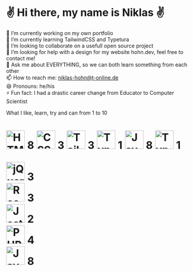 <h1>✌️ Hi there, my name is Niklas ✌️</h1>

🔭 I’m currently working on my own portfolio  
🌱 I’m currently learning TailwindCSS and Typetura  
👯 I’m looking to collaborate on a usefull open source project  
🤔 I’m looking for help with a design for my website hohn.dev, feel free to contact me!  
💬 Ask me about EVERYTHING, so we can both learn something from each other  
📫 How to reach me: niklas-hohn@t-online.de  
😄 Pronouns: he/his  
⚡ Fun fact: I had a drastic career change from Educator to Computer Scientist  

What I like, learn, try and can from 1 to 10  
<h1><img src="https://cdn.worldvectorlogo.com/logos/html-1.svg" alt="HTML" width="50"/> 8
<img src="https://cdn.worldvectorlogo.com/logos/css-3.svg" alt="CSS" width="50"/> 3
<img src="https://cdn.worldvectorlogo.com/logos/tailwindcss.svg" alt="TailwindCSS" width="50"/> 3
<img src="https://www.gitbook.com/cdn-cgi/image/width=40,height=40,fit=contain,dpr=1,format=auto/https%3A%2F%2F65906598-files.gitbook.io%2F~%2Ffiles%2Fv0%2Fb%2Fgitbook-legacy-files%2Fo%2Fspaces%252F-M4Ey631k8dDtU4EDVwP%252Favatar-1586184645718.png%3Fgeneration%3D1586184646056512%26alt%3Dmedia" alt="Typetura" width="50"/> 1
<img src="https://cdn.worldvectorlogo.com/logos/logo-javascript.svg" alt="JavaScript" width="50"/> 8
<img src="https://cdn.worldvectorlogo.com/logos/typescript.svg" alt="TypeScript" width="50"/> 1<br>
  
<img src="https://cdn.worldvectorlogo.com/logos/jquery-4.svg" alt="jQuery" width="50"/> 3  <br>
<img src="https://cdn.worldvectorlogo.com/logos/react-2.svg" alt="React" width="50"/> 3  <br>
<img src="https://seeklogo.com/images/J/jest-logo-F9901EBBF7-seeklogo.com.png" alt="Jest" width="50"/> 2  <br>
<img src="https://cdn.worldvectorlogo.com/logos/php-1.svg" alt="PHP" width="50"/> 4  <br>
<img src="https://cdn.worldvectorlogo.com/logos/java-14.svg" alt="Java" width="50"/> 8  <br>
</h1>
